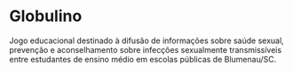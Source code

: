 # Globulino
Jogo educacional destinado à difusão de informações sobre saúde sexual, prevenção e aconselhamento sobre infecções sexualmente transmissíveis entre estudantes de ensino médio em escolas públicas de Blumenau/SC.
